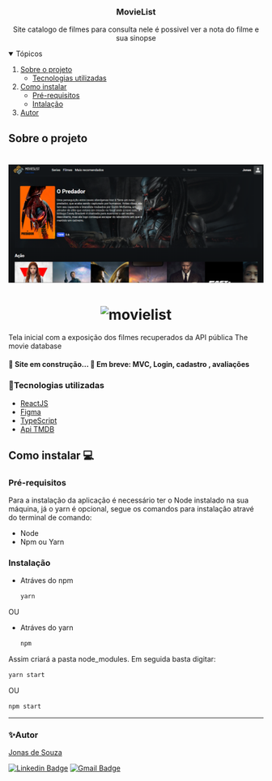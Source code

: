 <!-- PROJECT LOGO -->
<br />
<p align="center">
  <h3 align="center">MovieList</h3>

  <p align="center">
    Site catalogo de filmes para consulta nele é possivel ver a nota do filme e sua sinopse
    <br />
  </p>
</p>



<!-- TABLE OF CONTENTS -->
<details open="open">
  <summary>Tópicos</summary>
  <ol>
    <li>
      <a href="#sobre-o-projeto">Sobre o projeto</a>
      <ul>
        <li><a href="#tecnologias-utilizadas">Tecnologias utilizadas</a></li>
      </ul>
    </li>
    <li>
      <a href="#como-instalar">Como instalar</a>
      <ul>
        <li><a href="#pre-requisitos">Pré-requisitos</a></li>
        <li><a href="#instalacao">Intalação</a></li>
      </ul>
    </li>
    <li><a href="#autor">Autor</a></li>
  </ol>
</details>



<!-- ABOUT THE PROJECT -->
## Sobre o projeto

<h1 align="center">
  <img alt="movielist" title="#movielist" src="src/assets/Screenshot_1.png" />
</h1>
<h1 align="center">
  <img alt="movielist" title="#movielist" src="src/assets/home.gif" />
</h1>

Tela inicial com a exposição dos filmes recuperados da API pública The movie database

<h4 align="movielist"> 
	🚧 Site em construção... 🚧
  Em breve: MVC, Login, cadastro , avaliações
</h4>

### 🚀Tecnologias utilizadas

* [ReactJS](https://pt-br.reactjs.org/)
* [Figma](https://www.figma.com/)
* [TypeScript](https://www.typescriptlang.org/)
* [Api TMDB](https://developers.themoviedb.org/3/getting-started/introduction)

<!-- GETTING STARTED -->
## Como instalar 💻

### Pré-requisitos

Para a instalação da aplicação é necessário ter o Node instalado na sua máquina, já o yarn é opcional, segue os comandos para instalação atravé do terminal de comando:
* Node
* Npm ou Yarn


### Instalação

* Atráves do npm
  ```sh
  yarn
  ```
OU
* Atráves do yarn
  ```sh
  npm
  ```

Assim criará a pasta node_modules. Em seguida basta digitar:

   ```sh
   yarn start
   ```
OU 

   ```sh
   npm start
   ```

 ---
 ### ✨Autor

[Jonas de Souza](https://www.linkedin.com/in/jonas-de-souza-95091b186/)<br/>


[![Linkedin Badge](https://img.shields.io/badge/-Jonas-blue?style=flat-square&logo=Linkedin&logoColor=white&link=https://www.linkedin.com/in/jonas-de-souza-95091b186/)](https://www.linkedin.com/in/jonas-de-souza-95091b186/) 
[![Gmail Badge](https://img.shields.io/badge/-joonascontato@gmail.com-c14438?style=flat-square&logo=Gmail&logoColor=white&link=mailto:joonascontato@gmail.com)](mailto:joonascontato@gmail.com)
